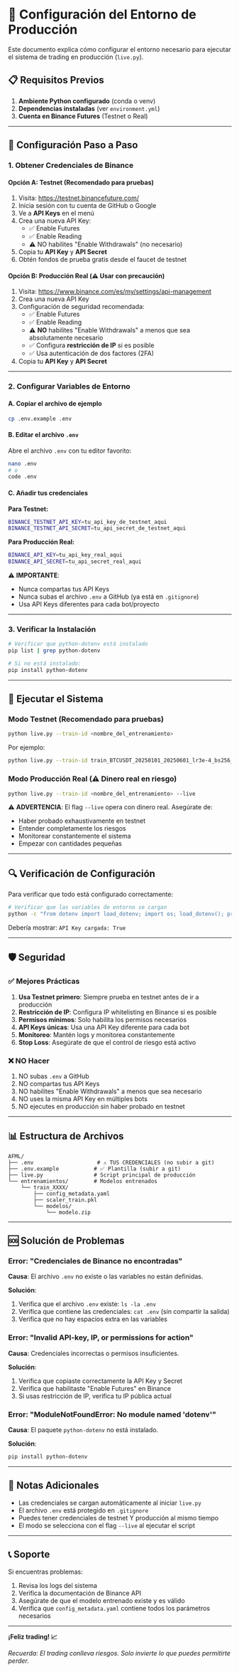 # 🚀 Configuración del Entorno de Producción

Este documento explica cómo configurar el entorno necesario para ejecutar el sistema de trading en producción (`live.py`).

## 📋 Requisitos Previos

1. **Ambiente Python configurado** (conda o venv)
2. **Dependencias instaladas** (ver `environment.yml`)
3. **Cuenta en Binance Futures** (Testnet o Real)

---

## 🔧 Configuración Paso a Paso

### 1. Obtener Credenciales de Binance

#### Opción A: Testnet (Recomendado para pruebas)

1. Visita: https://testnet.binancefuture.com/
2. Inicia sesión con tu cuenta de GitHub o Google
3. Ve a **API Keys** en el menú
4. Crea una nueva API Key:
   - ✅ Enable Futures
   - ✅ Enable Reading
   - ⚠️ NO habilites "Enable Withdrawals" (no necesario)
5. Copia tu **API Key** y **API Secret**
6. Obtén fondos de prueba gratis desde el faucet de testnet

#### Opción B: Producción Real (⚠️ Usar con precaución)

1. Visita: https://www.binance.com/es/my/settings/api-management
2. Crea una nueva API Key
3. Configuración de seguridad recomendada:
   - ✅ Enable Futures
   - ✅ Enable Reading
   - ⚠️ **NO** habilites "Enable Withdrawals" a menos que sea absolutamente necesario
   - ✅ Configura **restricción de IP** si es posible
   - ✅ Usa autenticación de dos factores (2FA)
4. Copia tu **API Key** y **API Secret**

---

### 2. Configurar Variables de Entorno

#### A. Copiar el archivo de ejemplo

```bash
cp .env.example .env
```

#### B. Editar el archivo `.env`

Abre el archivo `.env` con tu editor favorito:

```bash
nano .env
# o
code .env
```

#### C. Añadir tus credenciales

**Para Testnet:**
```bash
BINANCE_TESTNET_API_KEY=tu_api_key_de_testnet_aqui
BINANCE_TESTNET_API_SECRET=tu_api_secret_de_testnet_aqui
```

**Para Producción Real:**
```bash
BINANCE_API_KEY=tu_api_key_real_aqui
BINANCE_API_SECRET=tu_api_secret_real_aqui
```

⚠️ **IMPORTANTE**: 
- Nunca compartas tus API Keys
- Nunca subas el archivo `.env` a GitHub (ya está en `.gitignore`)
- Usa API Keys diferentes para cada bot/proyecto

---

### 3. Verificar la Instalación

```bash
# Verificar que python-dotenv está instalado
pip list | grep python-dotenv

# Si no está instalado:
pip install python-dotenv
```

---

## 🎯 Ejecutar el Sistema

### Modo Testnet (Recomendado para pruebas)

```bash
python live.py --train-id <nombre_del_entrenamiento>
```

Por ejemplo:
```bash
python live.py --train-id train_BTCUSDT_20250101_20250601_lr3e-4_bs256_ws30_20251004_190526
```

### Modo Producción Real (⚠️ Dinero real en riesgo)

```bash
python live.py --train-id <nombre_del_entrenamiento> --live
```

⚠️ **ADVERTENCIA**: El flag `--live` opera con dinero real. Asegúrate de:
- Haber probado exhaustivamente en testnet
- Entender completamente los riesgos
- Monitorear constantemente el sistema
- Empezar con cantidades pequeñas

---

## 🔍 Verificación de Configuración

Para verificar que todo está configurado correctamente:

```bash
# Verificar que las variables de entorno se cargan
python -c "from dotenv import load_dotenv; import os; load_dotenv(); print('API Key cargada:', bool(os.getenv('BINANCE_TESTNET_API_KEY')))"
```

Debería mostrar: `API Key cargada: True`

---

## 🛡️ Seguridad

### ✅ Mejores Prácticas

1. **Usa Testnet primero**: Siempre prueba en testnet antes de ir a producción
2. **Restricción de IP**: Configura IP whitelisting en Binance si es posible
3. **Permisos mínimos**: Solo habilita los permisos necesarios
4. **API Keys únicas**: Usa una API Key diferente para cada bot
5. **Monitoreo**: Mantén logs y monitorea constantemente
6. **Stop Loss**: Asegúrate de que el control de riesgo está activo

### ❌ NO Hacer

1. NO subas `.env` a GitHub
2. NO compartas tus API Keys
3. NO habilites "Enable Withdrawals" a menos que sea necesario
4. NO uses la misma API Key en múltiples bots
5. NO ejecutes en producción sin haber probado en testnet

---

## 📊 Estructura de Archivos

```
AFML/
├── .env                    # ⚠️ TUS CREDENCIALES (no subir a git)
├── .env.example           # ✅ Plantilla (subir a git)
├── live.py                # Script principal de producción
└── entrenamientos/        # Modelos entrenados
    └── train_XXXX/
        ├── config_metadata.yaml
        ├── scaler_train.pkl
        └── modelos/
            └── modelo.zip
```

---

## 🆘 Solución de Problemas

### Error: "Credenciales de Binance no encontradas"

**Causa**: El archivo `.env` no existe o las variables no están definidas.

**Solución**:
1. Verifica que el archivo `.env` existe: `ls -la .env`
2. Verifica que contiene las credenciales: `cat .env` (sin compartir la salida)
3. Verifica que no hay espacios extra en las variables

### Error: "Invalid API-key, IP, or permissions for action"

**Causa**: Credenciales incorrectas o permisos insuficientes.

**Solución**:
1. Verifica que copiaste correctamente la API Key y Secret
2. Verifica que habilitaste "Enable Futures" en Binance
3. Si usas restricción de IP, verifica tu IP pública actual

### Error: "ModuleNotFoundError: No module named 'dotenv'"

**Causa**: El paquete `python-dotenv` no está instalado.

**Solución**:
```bash
pip install python-dotenv
```

---

## 📝 Notas Adicionales

- Las credenciales se cargan automáticamente al iniciar `live.py`
- El archivo `.env` está protegido en `.gitignore`
- Puedes tener credenciales de testnet Y producción al mismo tiempo
- El modo se selecciona con el flag `--live` al ejecutar el script

---

## 📞 Soporte

Si encuentras problemas:
1. Revisa los logs del sistema
2. Verifica la documentación de Binance API
3. Asegúrate de que el modelo entrenado existe y es válido
4. Verifica que `config_metadata.yaml` contiene todos los parámetros necesarios

---

**¡Feliz trading! 📈**

*Recuerda: El trading conlleva riesgos. Solo invierte lo que puedes permitirte perder.*
